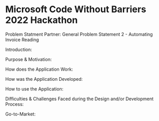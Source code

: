 # Microsoft Code Without Barriers 2022 Hackathon

Problem Statment Partner: General Problem Statement 2 - Automating Invoice Reading

Introduction:

Purpose & Motivation:

How does the Application Work:

How was the Application Developed:

How to use the Application:

Difficulties & Challenges Faced during the Design and/or Development Process:

Go-to-Market:
